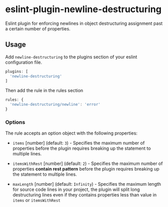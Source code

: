 # eslint-plugin-newline-destructuring

Eslint plugin for enforcing newlines in object destructuring assignment past a certain number of properties.

## Usage

Add `newline-destructuring` to the plugins section of your eslint configuration file.

``` js
plugins: [
  'newline-destructuring'
]
```

Then add the rule in the rules section

``` js
rules: {
  'newline-destructuring/newline': 'error'
}
```

### Options

The rule accepts an option object with the following properties:

- `items` [number] (default: `3`) - Specifies the maximum number of properties before the plugin requires breaking up the statement to multiple lines.

- `itemsWithRest` [number] (default: `2`) - Specifies the maximum number of properties **contain rest pattern** before the plugin requires breaking up the statement to multiple lines.

- `maxLength` [number] (default: `Infinity`) - Specifies the maximum length for source code lines in your project, the plugin will split long destructuring lines even if they contains properties less than value in `items` or `itemsWithRest`
